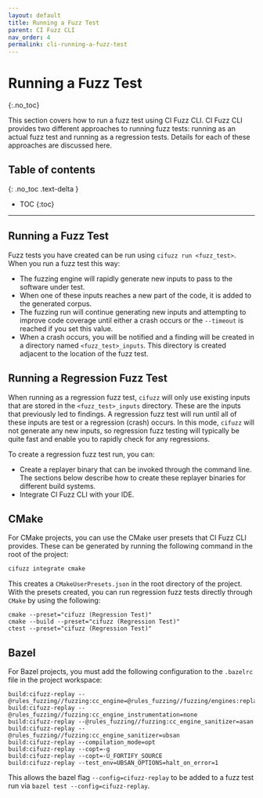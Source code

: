 ```yaml
---
layout: default
title: Running a Fuzz Test
parent: CI Fuzz CLI
nav_order: 4
permalink: cli-running-a-fuzz-test
---
```


# **Running a Fuzz Test**
{:.no_toc}

This section covers how to run a fuzz test using CI Fuzz CLI. CI Fuzz CLI provides two different approaches to running fuzz tests: running as an actual fuzz test and running as a regression tests. Details for each of these approaches are discussed here.

## Table of contents
{: .no_toc .text-delta }

- TOC
{:toc}

---

## Running a Fuzz Test

Fuzz tests you have created can be run using `cifuzz run <fuzz_test>`. When you run a fuzz test this way:

* The fuzzing engine will rapidly generate new inputs to pass to the software under test.
* When one of these inputs reaches a new part of the code, it is added to the generated corpus.
* The fuzzing run will continue generating new inputs and attempting to improve code coverage until either a crash occurs or the `--timeout` is reached if you set this value. 
* When a crash occurs, you will be notified and a finding will be created in a directory named `<fuzz_test>_inputs`. This directory is created adjacent to the location of the fuzz test.

## Running a Regression Fuzz Test

When running as a regression fuzz test, `cifuzz` will only use existing inputs that are stored in the `<fuzz_test>_inputs` directory. These are the inputs that previously led to findings. A regression fuzz test will run until all of these inputs are test or a regression (crash) occurs. In this mode, `cifuzz` will not generate any new inputs, so regression fuzz testing will typically be quite fast and enable you to rapidly check for any regressions.

To create a regression fuzz test run, you can:

* Create a replayer binary that can be invoked through the command line. The sections below describe how to create these replayer binaries for different build systems.
* Integrate CI Fuzz CLI with your IDE.

## CMake

For CMake projects, you can use the CMake user presets that CI Fuzz CLI provides. These can be generated by running the following command in the root of the project:

```bash
cifuzz integrate cmake
```

This creates a `CMakeUserPresets.json` in the root directory of the project. With the presets created, you can run regression fuzz tests directly through `CMake` by using the following:

```
cmake --preset="cifuzz (Regression Test)"
cmake --build --preset="cifuzz (Regression Test)"
ctest --preset="cifuzz (Regression Test)"
```

## Bazel

For Bazel projects, you must add the following configuration to the `.bazelrc` file in the project workspace:

```
build:cifuzz-replay --@rules_fuzzing//fuzzing:cc_engine=@rules_fuzzing//fuzzing/engines:replay
build:cifuzz-replay --@rules_fuzzing//fuzzing:cc_engine_instrumentation=none
build:cifuzz-replay --@rules_fuzzing//fuzzing:cc_engine_sanitizer=asan
build:cifuzz-replay --@rules_fuzzing//fuzzing:cc_engine_sanitizer=ubsan
build:cifuzz-replay --compilation_mode=opt
build:cifuzz-replay --copt=-g
build:cifuzz-replay --copt=-U_FORTIFY_SOURCE
build:cifuzz-replay --test_env=UBSAN_OPTIONS=halt_on_error=1
```

This allows the bazel flag `--config=cifuzz-replay` to be added to a fuzz test run via `bazel test --config=cifuzz-replay`.